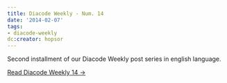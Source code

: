 ```yaml
---
title: Diacode Weekly - Num. 14
date: '2014-02-07'
tags:
- diacode-weekly
dc:creator: hopsor
---
```


Second installment of our Diacode Weekly post series in english language.


[Read Diacode Weekly 14 →](http://blog.diacode.com/diacode-weekly-14)
